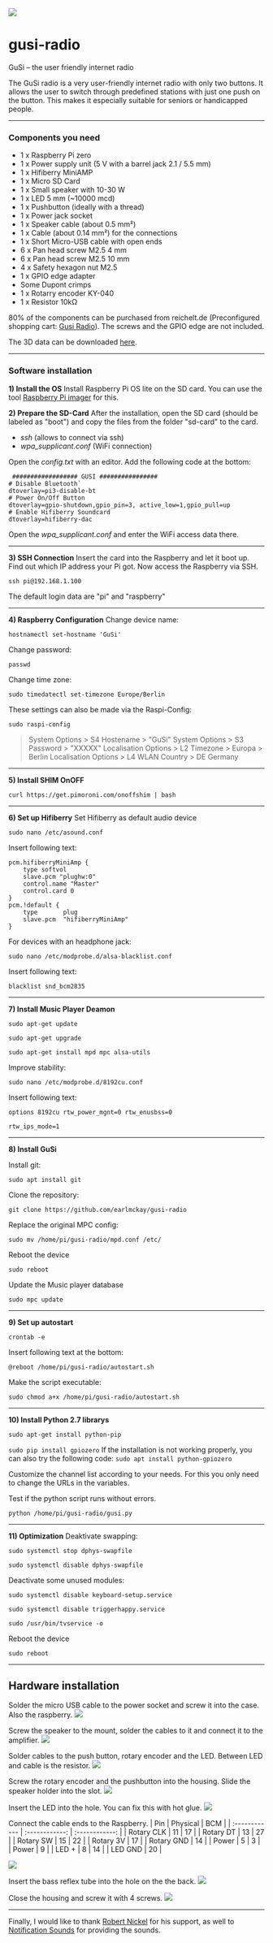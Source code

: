 ![](images/gusi-radio_panorama_3d.jpg)

# gusi-radio

GuSi – the user friendly internet radio

The GuSi radio is a very user-friendly internet radio with only two buttons. It allows the user to switch through predefined stations with just one push on the button. This makes it especially suitable for seniors or handicapped people.

------------

### Components you need

 - 1 x Raspberry Pi zero
 - 1 x Power supply unit (5 V with a barrel jack 2.1 / 5.5 mm)
 - 1 x Hifiberry MiniAMP
 - 1 x Micro SD Card 
 - 1 x Small speaker with 10-30 W
 - 1 x LED 5 mm (~10000 mcd)
 - 1 x Pushbutton (ideally with a thread)
 - 1 x Power jack socket
 - 1 x Speaker cable (about 0.5 mm²)
 - 1 x Cable (about 0.14 mm²) for the connections
 - 1 x Short Micro-USB cable with open ends
 - 6 x Pan head screw M2.5 4 mm 
 - 6 x Pan head screw M2.5 10 mm 
 - 4 x Safety hexagon nut M2.5
 - 1 x GPIO edge adapter
 - Some Dupont crimps
 - 1 x Rotarry encoder KY-040
 - 1 x Resistor 10kΩ

80% of the components can be purchased from reichelt.de (Preconfigured shopping cart: [Gusi Radio](https://www.reichelt.de/my/1832192 "Gusi Radio")). The screws and the GPIO edge are not included.

The 3D data can be downloaded [here](https://www.thingiverse.com/thing:4823464 "Thingiverse").

------------

### Software installation

 **1) Install the OS**
 Install Raspberry Pi OS lite on the SD card. You can use the tool [Raspberry Pi imager](https://www.raspberrypi.org/software/ "Raspberry Pi imager") for this.

  **2) Prepare the SD-Card**
After the installation, open the SD card (should be labeled as "boot") and copy the files from the folder "sd-card" to the card.
- *ssh* (allows to connect via ssh)
- *wpa_supplicant.conf* (WiFi connection)


Open the *config.txt* with an editor. Add the following code at the bottom:
```
 ################## GUSI ################
# Disable Bluetooth`
dtoverlay=pi3-disable-bt
# Power On/Off Button
dtoverlay=gpio-shutdown,gpio_pin=3, active_low=1,gpio_pull=up
# Enable Hifiberry Soundcard
dtoverlay=hifiberry-dac
```

Open the *wpa_supplicant.conf*  and enter the WiFi access data there.

------------


  **3) SSH Connection**
Insert the card into the Raspberry and let it boot up. Find out which IP address your Pi got. Now access the Raspberry via SSH.

`ssh pi@192.168.1.100`

The default login data are "pi" and "raspberry"

------------


  **4) Raspberry Configuration**
Change device name:

`hostnamectl set-hostname 'GuSi'`

Change password:

`passwd`

Change time zone:

`sudo timedatectl set-timezone Europe/Berlin`

These settings can also be made via the Raspi-Config:

`sudo raspi-config`

> System Options > S4 Hostename > "GuSi" 
System Options > S3 Password > "XXXXX" 
Localisation Options > L2 Timezone > Europa > Berlin 
Localisation Options > L4 WLAN Country > DE Germany

------------

  **5) Install SHIM OnOFF**

`curl https://get.pimoroni.com/onoffshim | bash`

------------

  **6) Set up Hifiberry**
Set Hifiberry as default audio device

`sudo nano /etc/asound.conf`

Insert following text:
```
pcm.hifiberryMiniAmp {
    type softvol
    slave.pcm "plughw:0"
    control.name "Master"
    control.card 0
}
pcm.!default {
    type       plug
    slave.pcm  "hifiberryMiniAmp"
}
```
For devices with an headphone jack:

`sudo nano /etc/modprobe.d/alsa-blacklist.conf`

Insert following text:
```
blacklist snd_bcm2835
```

------------


  **7) Install Music Player Deamon**
  
`sudo apt-get update`

`sudo apt-get upgrade`

`sudo apt-get install mpd mpc alsa-utils`

Improve stability:

`sudo nano /etc/modprobe.d/8192cu.conf`

Insert following text:
```
options 8192cu rtw_power_mgnt=0 rtw_enusbss=0

rtw_ips_mode=1

```

------------

  **8) Install GuSi**

Install git:

`sudo apt install git`

Clone the repository:

`git clone https://github.com/earlmckay/gusi-radio`

Replace the original MPC config:

`sudo mv /home/pi/gusi-radio/mpd.conf /etc/`

Reboot the device

`sudo reboot`

Update the Music player database

`sudo mpc update`

------------


  **9) Set up autostart**

`crontab -e`

Insert following text at the bottom:
```
@reboot /home/pi/gusi-radio/autostart.sh
```

Make the script executable:

`sudo chmod a+x /home/pi/gusi-radio/autostart.sh`

------------


  **10) Install Python 2.7 librarys**

`sudo apt-get install python-pip`

`sudo pip install gpiozero`
If the installation is not working properly, you can also try the following code:
`sudo apt install python-gpiozero`

Customize the channel list according to your needs. For this you only need to change the URLs in the variables.

Test if the python script runs without errors.

`python /home/pi/gusi-radio/gusi.py`

------------


  **11) Optimization**
Deaktivate swapping:

`sudo systemctl stop dphys-swapfile`

`sudo systemctl disable dphys-swapfile`

Deactivate some unused modules:

`sudo systemctl disable keyboard-setup.service`

`sudo systemctl disable triggerhappy.service`

`sudo /usr/bin/tvservice -o`

Reboot the device

`sudo reboot`

------------

## Hardware installation

Solder the micro USB cable to the power socket and screw it into the case. Also the raspberry. 
![](images/step_1.jpg)

Screw the speaker to the mount, solder the cables to it and connect it to the amplifier.
![](images/step_2.jpg)

Solder cables to the push button, rotary encoder and the LED. Between LED and cable is the resistor.
![](images/step_3.jpg)

Screw the rotary encoder and the pushbutton into the housing. Slide the speaker holder into the slot.
![](images/step_4.jpg)

Insert the LED into the hole. You can fix this with hot glue.
![](images/step_5.jpg)

Connect the cable ends to the Raspberry. 
| Pin | Physical | BCM |
| :------------ | :------------: | :------------: |
| Rotary CLK | 11 | 17 |
| Rotary DT | 13 | 27 |
| Rotary SW | 15 | 22 |
| Rotary 3V | 17 |
| Rotary GND | 14 |
| Power | 5 | 3 |
| Power | 9 |
| LED + | 8 | 14 |
| LED GND | 20 |

![](images/routing.jpg)

Insert the bass reflex tube into the hole on the the back.
![](images/step_6.jpg)

Close the housing and screw it with 4 screws.
![](images/step_7.jpg)

------------
Finally, I would like to thank [Robert Nickel](https://github.com/Robert-Nickel) for his support, as well to [Notification Sounds](https://notificationsounds.com/) for providing the sounds.
